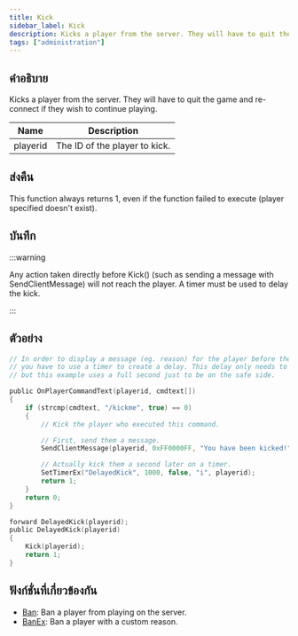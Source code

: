 ```yaml
---
title: Kick
sidebar_label: Kick
description: Kicks a player from the server. They will have to quit the game and re-connect if they wish to continue playing.
tags: ["administration"]
---
```


## คำอธิบาย

Kicks a player from the server. They will have to quit the game and re-connect if they wish to continue playing.

| Name     | Description                   |
| -------- | ----------------------------- |
| playerid | The ID of the player to kick. |

## ส่งคืน

This function always returns 1, even if the function failed to execute (player specified doesn't exist).

## บันทึก

:::warning

Any action taken directly before Kick() (such as sending a message with SendClientMessage) will not reach the player. A timer must be used to delay the kick.

:::

## ตัวอย่าง

```c
// In order to display a message (eg. reason) for the player before the connection is closed
// you have to use a timer to create a delay. This delay only needs to be a few milliseconds long,
// but this example uses a full second just to be on the safe side.

public OnPlayerCommandText(playerid, cmdtext[])
{
    if (strcmp(cmdtext, "/kickme", true) == 0)
    {
        // Kick the player who executed this command.

        // First, send them a message.
        SendClientMessage(playerid, 0xFF0000FF, "You have been kicked!");

        // Actually kick them a second later on a timer.
        SetTimerEx("DelayedKick", 1000, false, "i", playerid);
        return 1;
    }
    return 0;
}

forward DelayedKick(playerid);
public DelayedKick(playerid)
{
    Kick(playerid);
    return 1;
}
```

## ฟังก์ชั่นที่เกี่ยวข้องกัน

- [Ban](Ban): Ban a player from playing on the server.
- [BanEx](BanEx): Ban a player with a custom reason.
